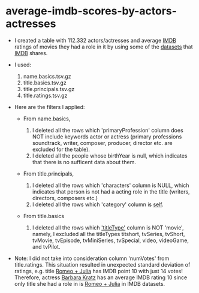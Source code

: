 # average-imdb-scores-by-actors-actresses

* I created a table with 112.332 actors/actresses and average [IMDB](https://www.imdb.com/) ratings of movies they had a role in it by using some of the [datasets](https://datasets.imdbws.com/) that [IMDB](https://www.imdb.com/) shares.

* I used:
  1. name.basics.tsv.gz
  2. title.basics.tsv.gz
  3. title.principals.tsv.gz
  4. title.ratings.tsv.gz

* Here are the filters I applied:
  - From name.basics,
  
    1. I deleted all the rows which 'primaryProfession' column does NOT include keywords actor or actress (primary professions soundtrack, writer, composer, producer, director etc. are excluded for the table).
    2. I deleted all the people whose birthYear is null, which indicates that there is no sufficent data about them.
  - From title.principals,
  
    1. I deleted all the rows which 'characters' column is NULL, which indicates that person is not had a acting role in the title (writers, directors, composers etc.)
    2. I deleted all the rows which 'category' column is [self](https://help.imdb.com/article/contribution/filmography-credits/why-do-some-acting-credits-show-up-in-a-separate-list-under-a-category-called-self-even-if-those-people-didn-t-actually-appear-as-themselves/G5H28P735WRDPSKN?ref_=helpart_nav_53#).
  - From title.basics
  
    1. I deleted all the rows which ['titleType'](https://developer.imdb.com/documentation/bulk-data-documentation/data-dictionary/titles#titletype) column is NOT 'movie', namely, I excluded all the titleTypes titshort, tvSeries, tvShort, tvMovie, tvEpisode, tvMiniSeries, tvSpecial, video, videoGame, and tvPilot.

* Note: I did not take into consideration column 'numVotes' from title.ratings. This situation resulted in unexpected standard deviation of ratings, e.g. title [Romeo + Julia](https://www.imdb.com/title/tt4130224/?ref_=nm_ov_bio_lk) has IMDB point 10 with just 14 votes! Therefore, actress [Barbara Kratz](https://www.imdb.com/name/nm6853501/) has an average IMDB rating 10 since only title she had a role in is [Romeo + Julia](https://www.imdb.com/title/tt4130224/?ref_=nm_ov_bio_lk) in IMDB datasets.

  
